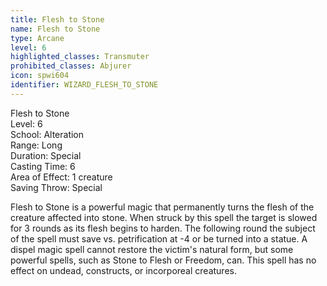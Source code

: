 ```yaml
---
title: Flesh to Stone
name: Flesh to Stone
type: Arcane
level: 6
highlighted_classes: Transmuter
prohibited_classes: Abjurer
icon: spwi604
identifier: WIZARD_FLESH_TO_STONE
---
```

Flesh to Stone  
Level: 6  
School: Alteration  
Range: Long  
Duration: Special  
Casting Time: 6  
Area of Effect: 1 creature  
Saving Throw: Special  
  
Flesh to Stone is a powerful magic that permanently turns the flesh of the creature affected into stone. When struck by this spell the target is slowed for 3 rounds as its flesh begins to harden. The following round the subject of the spell must save vs. petrification at -4 or be turned into a statue. A dispel magic spell cannot restore the victim's natural form, but some powerful spells, such as Stone to Flesh or Freedom, can. This spell has no effect on undead, constructs, or incorporeal creatures.  
